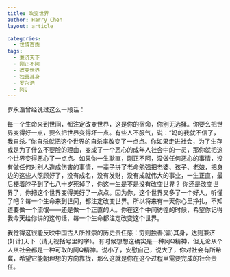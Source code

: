 ```yaml
---
title: 改变世界
author: Harry Chen
layout: article

categories:
  - 世情百态
tags:
  - 兼济天下
  - 刚正不阿
  - 改变世界
  - 独善其身
  - 罗永浩
  - 阿Q
---
```


  罗永浩曾经说过这么一段话：

  每一个生命来到世间，都注定改变世界，这是你的宿命，你别无选择。你要么把世界变得好一点，要么把世界变得坏一点。有些人不服气，说：“妈的我就不信了，我自杀。”你自杀就把这个世界的自杀率改变了一点点。你如果走进社会，为了生存或是为了什么不要脸的理由，变成了一个恶心的成年人社会中的一员，那你就把这个世界变得恶心了一点点。如果你一生耿直，刚正不阿，没做任何恶心的事情，没有做任何对别人造成伤害的事情，一辈子拼了老命勉强把老婆、孩子、老娘，把身边的这些人照顾好了，没有成名，没有发财，没有成就伟大的事业，一生正直，最后梗着脖子到了七八十岁死掉了，你这一生是不是没有改变世界？ 你还是改变世界了，你把这个世界变得美好了一点点。因为你，这个世界又多了一个好人，听懂了吧？每一个生命来到世间，都注定改变世界。所以将来有一天你心里挣扎，不知道要做一个流氓——还是做一个正直的人。你在这个中间彷徨的时候，希望你记得我今天给你讲的这句话，每一个生命都注定改变这个世界。

  我觉得这很能反映中国古人所推崇的历史责任感：穷则独善(骟)其身，达则兼济(奸计)天下（请无视括号里的字）。有时候想想这确实是一种阿Q精神，但无论从个人从社会都是一种可取的阿Q精神。说小了，安慰自己，说大了，你对社会有所希冀，希望它能朝理想的方向靠拢，那么这就是你在这个过程里需要完成的社会责任。
